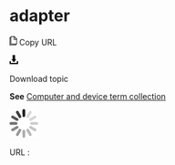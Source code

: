 # adapter

![Copy URL](media/adapter/Copy.png)
Copy URL

![Download](media/adapter/Download.png)

Download topic

**See** [Computer and device term collection](https://worldready.cloudapp.net/Styleguide/Read?id=2700&topicid=26597)

![In progress](media/adapter/activity-large.gif)

URL :
